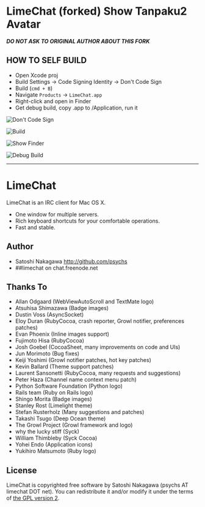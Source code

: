 # LimeChat (forked) Show Tanpaku2 Avatar

***DO NOT ASK TO ORIGINAL AUTHOR ABOUT THIS FORK***

## HOW TO SELF BUILD

* Open Xcode proj
* Build Settings -> Code Signing Identity -> Don't Code Sign
* Build (`cmd + B`)
* Navigate `Products` -> `LimeChat.app`
* Right-click and open in Finder
* Get debug build, copy .app to /Application, run it

![Don't Code Sign](https://s3.amazonaws.com/kyanny/limechat4.png) 

![Build](https://s3.amazonaws.com/kyanny/limechat1.png)

![Show Finder](https://s3.amazonaws.com/kyanny/limechat2.png)

![Debug Build](https://s3.amazonaws.com/kyanny/limechat3.png)

----

# LimeChat

LimeChat is an IRC client for Mac OS X.

* One window for multiple servers.
* Rich keyboard shortcuts for your comfortable operations.
* Fast and stable.

## Author

* Satoshi Nakagawa http://github.com/psychs
* ##limechat on chat.freenode.net

## Thanks To

* Allan Odgaard  (WebViewAutoScroll and TextMate logo)
* Atsuhisa Shimazawa  (Badge images)
* Dustin Voss  (AsyncSocket)
* Eloy Duran  (RubyCocoa, crash reporter, Growl notifier, preferences patches)
* Evan Phoenix  (Inline images support)
* Fujimoto Hisa  (RubyCocoa)
* Josh Goebel  (CocoaSheet, many improvements on code and UIs)
* Jun Morimoto  (Bug fixes)
* Keiji Yoshimi  (Growl notifier patches, hot key patches)
* Kevin Ballard  (Theme support patches)
* Laurent Sansonetti  (RubyCocoa, many requests and suggestions)
* Peter Haza  (Channel name context menu patch)
* Python Software Foundation  (Python logo)
* Rails team  (Ruby on Rails logo)
* Shingo Morita  (Badge images)
* Stanley Rost  (Limelight theme)
* Stefan Rusterholz  (Many suggestions and patches)
* Takashi Tsugo  (Deep Ocean theme)
* The Growl Project  (Growl framework and logo)
* why the lucky stiff  (Syck)
* William Thimbleby  (Syck Cocoa)
* Yohei Endo  (Application icons)
* Yukihiro Matsumoto  (Ruby logo)

## License

LimeChat is copyrighted free software by Satoshi Nakagawa (psychs AT limechat DOT net).
You can redistribute it and/or modify it under the terms of [the GPL version 2](https://github.com/psychs/limechat/blob/master/GPL.txt).
